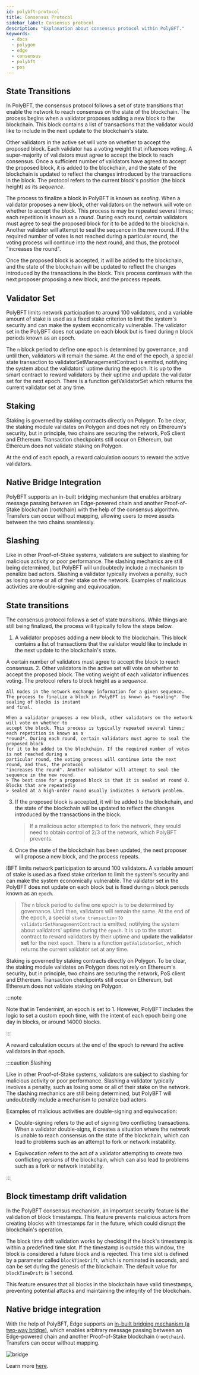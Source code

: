 ```yaml
---
id: polybft-protocol
title: Consensus Protocol
sidebar_label: Consensus protocol
description: "Explanation about consensus protocol within PolyBFT."
keywords:
  - docs
  - polygon
  - edge
  - consensus
  - polybft
  - pos
---
```


## State Transitions

In PolyBFT, the consensus protocol follows a set of state transitions that enable the network to reach consensus on the state of the blockchain. The process begins when a validator proposes adding a new block to the blockchain. This block contains a list of transactions that the validator would like to include in the next update to the blockchain's state.

Other validators in the active set will vote on whether to accept the proposed block. Each validator has a voting weight that influences voting. A super-majority of validators must agree to accept the block to reach consensus. Once a sufficient number of validators have agreed to accept the proposed block, it is added to the blockchain, and the state of the blockchain is updated to reflect the changes introduced by the transactions in the block. The protocol refers to the current block's position (the block height) as its *sequence*.

The process to finalize a block in PolyBFT is known as *sealing*. When a validator proposes a new block, other validators on the network will vote on whether to accept the block. This process is may be repeated several times; each repetition is known as a *round*. During each round, certain validators must agree to seal the proposed block for it to be added to the blockchain. Another validator will attempt to seal the sequence in the new round. If the required number of votes is not reached during a particular round, the voting process will continue into the next round, and thus, the protocol "increases the round".

Once the proposed block is accepted, it will be added to the blockchain, and the state of the blockchain will be updated to reflect the changes introduced by the transactions in the block. This process continues with the next proposer proposing a new block, and the process repeats.

## Validator Set

PolyBFT limits network participation to around 100 validators, and a variable amount of stake is used as a fixed stake criterion to limit the system's security and can make the system economically vulnerable. The validator set in the PolyBFT does not update on each block but is fixed during n block periods known as an epoch.

The `n` block period to define one epoch is determined by governance, and until then, validators will remain the same. At the end of the epoch, a special state transaction to validatorSetManagementContract is emitted, notifying the system about the validators' uptime during the epoch. It is up to the smart contract to reward validators by their uptime and update the validator set for the next epoch. There is a function getValidatorSet which returns the current validator set at any time.

## Staking

Staking is governed by staking contracts directly on Polygon. To be clear, the staking module validates on Polygon and does not rely on Ethereum's security, but in principle, two chains are securing the network, PoS client and Ethereum. Transaction checkpoints still occur on Ethereum, but Ethereum does not validate staking on Polygon.

At the end of each epoch, a reward calculation occurs to reward the active validators.

## Native Bridge Integration

PolyBFT supports an in-built bridging mechanism that enables arbitrary message passing between an Edge-powered chain and another Proof-of-Stake blockchain (rootchain) with the help of the consensus algorithm. Transfers can occur without mapping, allowing users to move assets between the two chains seamlessly.

## Slashing

Like in other Proof-of-Stake systems, validators are subject to slashing for malicious activity or poor performance. The slashing mechanics are still being determined, but PolyBFT will undoubtedly include a mechanism to penalize bad actors. Slashing a validator typically involves a penalty, such as losing some or all of their stake on the network. Examples of malicious activities are double-signing and equivocation.

## State transitions

The consensus protocol follows a set of state transitions. While things are still being finalized, the
process will typically follow the steps below.

1. A validator proposes adding a new block to the blockchain. This block contains a list of transactions
   that the validator would like to include in the next update to the blockchain's state.

A
   certain number of validators must agree to accept the block to reach consensus. 2. Other validators in the active set will vote on whether to accept the proposed block. The voting weight of
   each validator influences voting. The protocol refers to block height as a *sequence*.

    All nodes in the network exchange information for a given sequence. The process to finalize a block in PolyBFT is known as *sealing*. The sealing of blocks is instant
    and final.

    When a validator proposes a new block, other validators on the network will vote on whether to
    accept the block. This process is typically repeated several times; each repetition is known as a
    *round*. During each round, certain validators must agree to seal the proposed block
    for it to be added to the blockchain. If the required number of votes is not reached during a
    particular round, the voting process will continue into the next round, and thus, the protocol
    "increases the round". Another validator will attempt to seal the sequence in the new round.
    > The best case for a proposed block is that it is sealed at round 0. Blocks that are repeatedly
    > sealed at a high-order round usually indicates a network problem.

3. If the proposed block is accepted, it will be added to the blockchain, and the state of the blockchain
   will be updated to reflect the changes introduced by the transactions in the block.
   > If a malicious actor attempted to fork the network, they would need to obtain control of 2/3 of
   > the network, which PolyBFT prevents.

4. Once the state of the blockchain has been updated, the next proposer will propose a new block, and
   the process repeats.

IBFT limits network participation to around 100 validators. A variable amount of stake is used as a fixed
stake criterion to limit the system's security and can make the system economically vulnerable. The
validator set in the PolyBFT does not update on each block but is fixed during  `n` block periods known as
an `epoch`.

> The `n` block period to define one epoch is to be determined by governance. Until then, validators will
> remain the same. At the end of the epoch, a special `state transaction` to `validatorSetManagementContract`
> is emitted, notifying the system about validators' uptime during the `epoch`. It is up to the smart contract
> to reward validators by their uptime and **update the validator set** for the next `epoch`. There is a
> function `getValidatorSet`, which returns the current validator set at any time.

Staking is governed by staking contracts directly on Polygon. To be clear, the staking module validates on
Polygon does not rely on Ethereum's security, but in principle, two chains are securing the network, PoS
client and Ethereum. Transaction checkpoints still occur on Ethereum, but Ethereum does not validate staking
on Polygon.

:::note

Note that in Tendermint, an epoch is set to 1. However, PolyBFT includes the logic to set a custom
epoch time, with the intent of each epoch being one day in blocks, or around 14000 blocks.

:::

A reward calculation occurs at the end of the epoch to reward the active validators in that epoch.

:::caution Slashing

Like in other Proof-of-Stake systems, validators are subject to slashing for malicious activity or
poor performance. Slashing a validator typically involves a penalty, such
as losing some or all of their stake on the network. The slashing mechanics are still being determined, but PolyBFT will undoubtedly
include a mechanism to penalize bad actors.

Examples of malicious activities are double-signing and equivocation:

- Double-signing refers to the act of signing two conflicting transactions. When a validator double-signs,
  it creates a situation where the network is unable to reach consensus on the state of the blockchain,
  which can lead to problems such as an attempt to fork or network instability.

- Equivocation refers to the act of a validator attempting to create two conflicting versions of the
  blockchain, which can also lead to problems such as a fork or network instability.

:::

## Block timestamp drift validation

In the PolyBFT consensus mechanism, an important security feature is the validation of block timestamps. This 
feature prevents malicious actors from creating blocks with timestamps far in the future, which could disrupt the 
blockchain's operation.

The block time drift validation works by checking if the block's timestamp is within a predefined time slot. If the 
timestamp is outside this window, the block is considered a future block and is rejected. This time slot is defined by 
a parameter called `blockTimeDrift`, which is nominated in seconds, and can be set during the genesis of the blockchain. 
The default value for `blockTimeDrift` is 1 second.

This feature ensures that all blocks in the blockchain have valid timestamps, preventing potential attacks and maintaining 
the integrity of the blockchain.

## Native bridge integration

With the help of PolyBFT, Edge supports an
[in-built bridging mechanism (a two-way bridge)](/cdk/edge/design/bridge/overview.md),
which enables arbitrary message passing between an Edge-powered chain and another Proof-of-Stake
blockchain (`rootchain`). Transfers can occur without mapping.

![bridge](/img/edge/contracts-bridge.excalidraw.png)

Learn more [here](/cdk/edge/design/bridge/overview.md).
